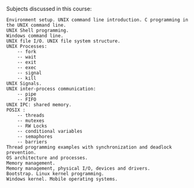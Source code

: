 Subjects discussed in this course:

	Environment setup. UNIX command line introduction. C programming in the UNIX command line.
	UNIX Shell programming.
	Windows command line.
	UNIX file I/O. UNIX file system structure.
	UNIX Processes: 
		-- fork
		-- wait
		-- exit
		-- exec
		-- signal
		-- kill
	UNIX Signals.
	UNIX inter-process communication: 
		-- pipe
		-- FIFO
	UNIX IPC: shared memory.
	POSIX :
		-- threads
		-- mutexes
		-- RW Locks
		-- conditional variables
		-- semaphores
		-- barriers
	Thread programming examples with synchronization and deadlock prevention.
	OS architecture and processes.
	Memory management.
	Memory management, physical I/O, devices and drivers.
	Bootstrap. Linux kernel programming.
	Windows kernel. Mobile operating systems.